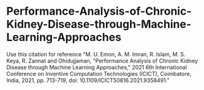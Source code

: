 # Performance-Analysis-of-Chronic-Kidney-Disease-through-Machine-Learning-Approaches
Use this citation for reference "M. U. Emon, A. M. Imran, R. Islam, M. S. Keya, R. Zannat and Ohidujjaman, "Performance Analysis of Chronic Kidney Disease through Machine Learning Approaches," 2021 6th International Conference on Inventive Computation Technologies (ICICT), Coimbatore, India, 2021, pp. 713-719, doi: 10.1109/ICICT50816.2021.9358491."
